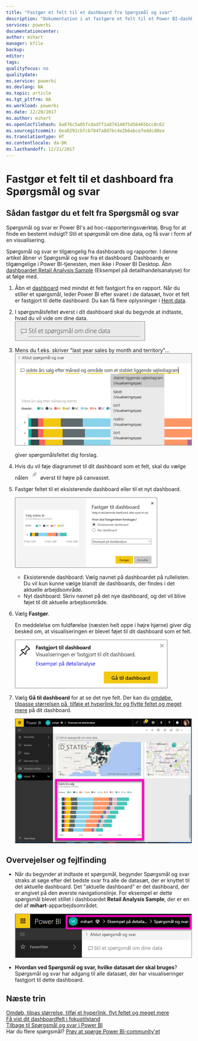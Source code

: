 ```yaml
---
title: "Fastgør et felt til et dashboard fra Spørgsmål og svar"
description: "Dokumentation i at fastgøre et felt til et Power BI-dashboard fra spørgsmålsfeltet Spørgsmål og svar"
services: powerbi
documentationcenter: 
author: mihart
manager: kfile
backup: 
editor: 
tags: 
qualityfocus: no
qualitydate: 
ms.service: powerbi
ms.devlang: NA
ms.topic: article
ms.tgt_pltfrm: NA
ms.workload: powerbi
ms.date: 12/20/2017
ms.author: mihart
ms.openlocfilehash: 8a876c5a05fcdadff1a874148f5d56465bcc8c62
ms.sourcegitcommit: 6ea8291cbfcb7847a8d7bc4e2b6abce7eddcd0ea
ms.translationtype: HT
ms.contentlocale: da-DK
ms.lasthandoff: 12/21/2017
---
```

# <a name="pin-a-tile-to-a-dashboard-from-qa"></a>Fastgør et felt til et dashboard fra Spørgsmål og svar
## <a name="how-to-pin-a-tile-from-qa"></a>Sådan fastgør du et felt fra Spørgsmål og svar
Spørgsmål og svar er Power BI's ad hoc-rapporteringsværktøj. Brug for at finde en bestemt indsigt? Stil et spørgsmål om dine data, og få svar i form af en visualisering.

Spørgsmål og svar er tilgængelig fra dashboards og rapporter. I denne artikel åbner vi Spørgsmål og svar fra et dashboard. Dashboards er tilgængelige i Power BI-tjenesten, men ikke i Power BI Desktop. Åbn [dashboardet Retail Analysis Sample](sample-retail-analysis.md) (Eksempel på detailhandelsanalyse) for at følge med.
> 
> 

1. Åbn et [dashboard](service-dashboards.md) med mindst ét felt fastgjort fra en rapport. Når du stiller et spørgsmål, leder Power BI efter svaret i de datasæt, hvor et felt er fastgjort til dette dashboard.  Du kan få flere oplysninger i [Hent data](service-get-data.md).
2. I spørgsmålsfeltet øverst i dit dashboard skal du begynde at indtaste, hvad du vil vide om dine data.  
   ![](media/service-dashboard-pin-tile-from-q-and-a/power-bi-question-box.png)
3. Mens du f.eks. skriver "last year sales by month and territory"...  
   ![](media/service-dashboard-pin-tile-from-q-and-a/power-bi-type-q-and-a.png)
   
   giver spørgsmålsfeltet dig forslag.
4. Hvis du vil føje diagrammet til dit dashboard som et felt, skal du vælge nålen ![](media/service-dashboard-pin-tile-from-q-and-a/pbi_pintile.png) øverst til højre på canvasset.
5. Fastgør feltet til et eksisterende dashboard eller til et nyt dashboard. 

   ![](media/service-dashboard-pin-tile-from-q-and-a/power-bi-pin-to-dashboard.png)

   * Eksisterende dashboard: Vælg navnet på dashboardet på rullelisten. Du vil kun kunne vælge blandt de dashboards, der findes i det aktuelle arbejdsområde.
   * Nyt dashboard: Skriv navnet på det nye dashboard, og det vil blive føjet til dit aktuelle arbejdsområde.
6. Vælg **Fastgør**.
   
   En meddelelse om fuldførelse (næsten helt oppe i højre hjørne) giver dig besked om, at visualiseringen er blevet føjet til dit dashboard som et felt.  
   
   ![](media/service-dashboard-pin-tile-from-q-and-a/power-bi-pin.png)
7. Vælg **Gå til dashboard** for at se det nye felt. Der kan du [omdøbe, tilpasse størrelsen på, tilføje et hyperlink for og flytte feltet og meget mere](service-dashboard-edit-tile.md) på dit dashboard. 
   
   ![](media/service-dashboard-pin-tile-from-q-and-a/power-bi-pinned.png)

## <a name="considerations-and-troubleshooting"></a>Overvejelser og fejlfinding
* Når du begynder at indtaste et spørgsmål, begynder Spørgsmål og svar straks at søge efter det bedste svar fra alle de datasæt, der er knyttet til det aktuelle dashboard.  Det "aktuelle dashboard" er det dashboard, der er angivet på den øverste navigationslinje. For eksempel er dette spørgsmål blevet stillet i dashboardet **Retail Analysis Sample**, der er en del af **mihart**-apparbejdsområdet.
  
  ![](media/service-dashboard-pin-tile-from-q-and-a/power-bi-navbar.png)
* **Hvordan ved Spørgsmål og svar, hvilke datasæt der skal bruges**?  Spørgsmål og svar har adgang til alle datasæt, der har visualiseringer fastgjort til dette dashboard.

## <a name="next-steps"></a>Næste trin
[Omdøb, tilpas størrelse, tilføj et hyperlink, flyt feltet og meget mere](service-dashboard-edit-tile.md)    
[Få vist dit dashboardfelt i fokustilstand](service-focus-mode.md)     
[Tilbage til Spørgsmål og svar i Power BI](service-q-and-a.md)  
Har du flere spørgsmål? [Prøv at spørge Power BI-community'et](http://community.powerbi.com/)

